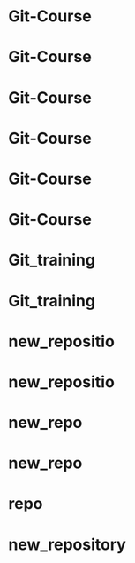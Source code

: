 # Git-Course
# Git-Course
# Git-Course
# Git-Course
# Git-Course
# Git-Course
# Git_training
# Git_training
# new_repositio
# new_repositio
# new_repo
# new_repo
# repo
# new_repository
